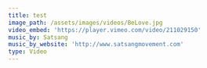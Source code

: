 ```yaml
---
title: test
image_path: /assets/images/videos/BeLove.jpg
video_embed: 'https://player.vimeo.com/video/211029150'
music_by: Satsang
music_by_website: 'http://www.satsangmovement.com'
type: Video
---
```

